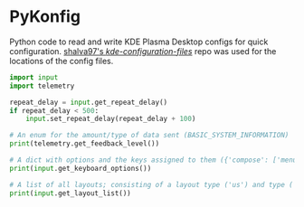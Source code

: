 # PyKonfig
Python code to read and write KDE Plasma Desktop configs for quick configuration.
[shalva97's _kde-configuration-files_](https://github.com/shalva97/kde-configuration-files) repo was used for the locations of the config files.

```python
import input
import telemetry

repeat_delay = input.get_repeat_delay()
if repeat_delay < 500:
    input.set_repeat_delay(repeat_delay + 100)

# An enum for the amount/type of data sent (BASIC_SYSTEM_INFORMATION)
print(telemetry.get_feedback_level())

# A dict with options and the keys assigned to them ({'compose': ['menu']})
print(input.get_keyboard_options())

# A list of all layouts; consisting of a layout type ('us') and type ('euro')
print(input.get_layout_list())
```

